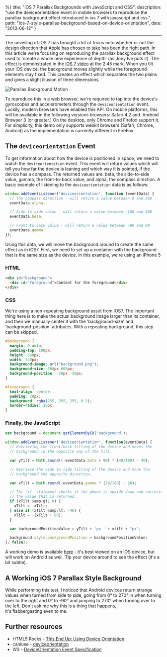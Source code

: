 %{
title: "iOS 7 Parallax Backgrounds with JavaScript and CSS",
description: "use the deviceorientation event in mobile browsers to reproduce the parallax
background effect introduced in ios 7 with javascript and css.",
path: "ios-7-style-parallax-background-based-on-device-orientation",
date: "2013-06-12"
}

---

The unveiling of iOS 7 has brought a lot of focus onto whether or not the design
direction that Apple has chosen to take has been the right path. In this article
we're focusing on reproducing the parallax background effect used to 'create a
whole new experience of depth' (as Jony Ive puts it). The effect is demonstrated
in the <a href="http://www.apple.com/ios/ios7/#video" target="_blank">iOS 7
video</a> at the 2:45 mark. When you tilt your iOS device, the background moves
slightly while the foreground elements stay fixed. This creates an effect which
separates the two plains and gives a slight illusion of three dimensions.

![Parallax Background Motion](ku-xlarge.gif)

To reproduce this in a web browser, we're required to tap into the device's
gyroscopes and accelerometers through the `deviceorientation` event. Luckily,
modern browsers have enabled this API. On mobile platforms, this will be
available in the following versions browsers: Safari 4.2 and  Android Browser 3
(or greater.) On the desktop, only Chrome and Firefox support it. For
simplicity, this demo only supports webkit browsers (Safari, Chrome, Android) as
the implementation is currently different in FireFox.

## The `deviceorientation` Event

To get information about how the device is positioned in space, we need to watch
the `deviceorientation` event. This event will return values which will tell you
how far the device is leaning and which way it is pointed, if the device has a
compass. The returned values are: beta, the side-to-side value, gamma, the
front-to-back value, and alpha, the compass direction. A basic example of
listening to the `deviceorientation` data is as follows:

```javascript
window.addEventListener("deviceorientation", function (eventData) {
  // The compass direction - will return a value between 0 and 360
  eventData.alpha;

  // Side to side value - will return a value between -180 and 180
  eventData.beta;

  // Front to back value - will return a value between -90 and 90
  eventData.gamma;
});
```

Using this data, we will move the background around to create the same effect as
in iOS7. First, we need to set up a container with the background that is the
same size as the device. In this example, we're using an iPhone 5

### HTML

```html
<div id="background">
  <div id="foreground">Content for the foreground</div>
</div>
```

### CSS

We're using a non-repeating background asset from iOS7. The important thing here
is to make the actual background image larger than its container, and then we
manually center it with the 'background-size' and 'background-position'
attributes. With a repeating background, this step can be skipped.

```css
#background {
  margin: 0 auto;
  padding-top: 100px;
  height: 568px;
  width: 320px;
  background-image: url("background.png");
  background-size: 360px 608px;
  background-position: -20px -20px;
}

#foreground {
  text-align: center;
  padding: 20px;
  background: rgba(255, 255, 255, 0.2);
  border-radius: 18px;
}
```

### Finally, the JavaScript

```javascript
var background = document.getElementByID('background');

window.addEventListener('deviceorientation', function(eventData) {
  // Retrieving the front/back tilting of the device and moves the
  // background in the opposite way of the tilt

  var yTilt = Math.round((-eventData.beta + 90) * (40/180) - 40);

  // Retrieve the side to side tilting of the device and move the
  // background the opposite direction.

  var xTilt = Math.round(-eventData.gamma * (20/180) - 20);

  // Thi 'if' statement checks if the phone is upside down and corrects
  // the value that is returned.
  if (xTilt &amp;gt; 0) {
    xTilt = -xTilt;
  } else if (xTilt &amp;lt; -40) {
    xTilt = -(xTilt + 80);
  }

  var backgroundPositionValue = yTilt + 'px ' + xtilt + "px";

  background.style.backgroundPosition = backgroundPositionValue;
}, false);
```

A working demo is available <a href="http://cedar.io/ios7-parallax">here</a> -
it's best viewed on an iOS device, but will work on Android as well. Tip your
device around to see the effect (it's a bit subtle).

## A Working iOS 7 Parallax Style Background

While performing this test, I noticed that Android devices return strange values
when turned from side to side, going from 0° to 270° in when turning over to the
right and 0° to -90° and jumping to 270° when turning over to the left. Don't
ask me why this is a thing that happens, it's flabbergasting even to me.

## Further resources

- HTML5 Rocks -
  <a href="http://www.html5rocks.com/en/tutorials/device/orientation/">This End
  Up: Using Device Orientation</a>
- caniuse -
  <a href="http://caniuse.com/#feat=deviceorientation">deviceorientation</a>
- W3 - <a href="http://www.w3.org/TR/orientation-event/">DeviceOrientation Event
  Specification</a>
